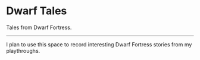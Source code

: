 # Dwarf Tales

Tales from Dwarf Fortress.

---

I plan to use this space to record interesting Dwarf Fortress stories from my playthroughs.
